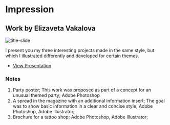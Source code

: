 # Impression
## Work by Elizaveta Vakalova 

![title-slide](https://user-images.githubusercontent.com/94209039/142000142-bdd7c37b-1a2e-493f-b2a1-23013ca8343a.png)

I present you my three interesting projects made in the same style, but which I illustrated differently and developed for certain themes.

- [View Presentation](https://github.com/errorjpg/english-for-designers/files/7557950/my-projects.pdf)




### Notes

1. Party poster; This work was proposed as part of a concept for an unusual themed party; Adobe Photoshop 
2. A spread in the magazine with an additional information insert; The goal was to show basic information in a clear and concise style; Adobe Photoshop, Adobe Illustrator; 
3. Brochure for a tattoo shop; Adobe Photoshop, Adobe Illustrator; 
